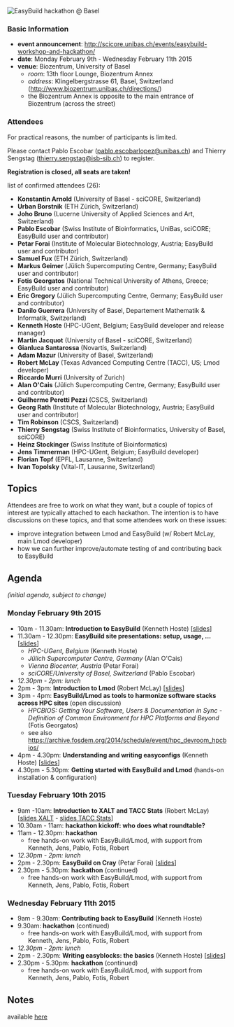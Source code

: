 ![EasyBuild hackathon @ Basel](http://users.ugent.be/~kehoste/EasyBuild-hackathon-Basel-group-picture_20150211-resized.jpg)

### Basic Information

* **event announcement**: http://scicore.unibas.ch/events/easybuild-workshop-and-hackathon/
* **date**: Monday February 9th - Wednesday February 11th 2015
* **venue**: Biozentrum, University of Basel
  * _room_: 13th floor Lounge, Biozentrum Annex
  * _address_: Klingelbergstrasse 61, Basel, Switzerland (<a>http://www.biozentrum.unibas.ch/directions/</a>)
  * the Biozentrum Annex is opposite to the main entrance of Biozentrum (across the street)

### Attendees

For practical reasons, the number of participants is limited.

Please contact Pablo Escobar (pablo.escobarlopez@unibas.ch) and Thierry Sengstag (thierry.sengstag@isb-sib.ch) to register.

**Registration is closed, all seats are taken!**

list of confirmed attendees (26):

* **Konstantin Arnold** (University of Basel - sciCORE, Switzerland)
* **Urban Borstnik** (ETH Zürich, Switzerland)
* **Joho Bruno** (Lucerne University of Applied Sciences and Art, Switzerland)
* **Pablo Escobar** (Swiss Institute of Bioinformatics, UniBas, sciCORE; EasyBuild user and contributor)
* **Petar Forai** (Institute of Molecular Biotechnology, Austria; EasyBuild user and contributor)
* **Samuel Fux** (ETH Zürich, Switzerland)
* **Markus Geimer** (Jülich Supercomputing Centre, Germany; EasyBuild user and contributor)
* **Fotis Georgatos** (National Technical University of Athens, Greece; EasyBuild user and contributor)
* **Eric Gregory** (Jülich Supercomputing Centre, Germany; EasyBuild user and contributor)
* **Danilo Guerrera** (University of Basel, Departement Mathematik & Informatik, Switzerland)
* **Kenneth Hoste** (HPC-UGent, Belgium; EasyBuild developer and release manager)
* **Martin Jacquot** (University of Basel - sciCORE, Switzerland)
* **Gianluca Santarossa** (Novartis, Switzerland)
* **Adam Mazur** (University of Basel, Switzerland)
* **Robert McLay** (Texas Advanced Computing Centre (TACC), US; Lmod developer)
* **Riccardo Murri** (University of Zurich)
* **Alan O'Cais** (Jülich Supercomputing Centre, Germany; EasyBuild user and contributor)
* **Guilherme Peretti Pezzi** (CSCS, Switzerland)
* **Georg Rath** (Institute of Molecular Biotechnology, Austria; EasyBuild user and contributor)
* **Tim Robinson** (CSCS, Switzerland)
* **Thierry Sengstag** (Swiss Institute of Bioinformatics, University of Basel, sciCORE)
* **Heinz Stockinger** (Swiss Institute of Bioinformatics)
* **Jens Timmerman** (HPC-UGent, Belgium; EasyBuild developer)
* **Florian Topf** (EPFL, Lausanne, Switzerland)
* **Ivan Topolsky** (Vital-IT, Lausanne, Switzerland)

## Topics

Attendees are free to work on what they want, but a couple of topics of interest are typically attached to each hackathon. The intention is to have discussions on these topics, and that some attendees work on these issues:

* improve integration between Lmod and EasyBuild (w/ Robert McLay, main Lmod developer)
* how we can further improve/automate testing of and contributing back to EasyBuild

## Agenda

_(initial agenda, subject to change)_

### Monday February 9th 2015

* 10am - 11.30am: **Introduction to EasyBuild** (Kenneth Hoste) [[slides](http://users.ugent.be/~kehoste/EasyBuild-intro-Basel_20150209.pdf)]
* 11.30am - 12.30pm: **EasyBuild site presentations: setup, usage, ...** [[slides](http://users.ugent.be/~kehoste/EasyBuild-site-pres_20150209.pdf)]
  * _HPC-UGent, Belgium_ (Kenneth Hoste)
  * _Jülich Supercomputer Centre, Germany_ (Alan O'Cais)
  * _Vienna Biocenter, Austria_ (Petar Forai)
  * _sciCORE/University of Basel, Switzerland_ (Pablo Escobar)
* _12.30pm - 2pm: lunch_
* 2pm - 3pm: **Introduction to Lmod** (Robert McLay) [[slides](http://users.ugent.be/~kehoste/Lmod-intro_20150209.pdf)]
* 3pm - 4pm: **EasyBuild/Lmod as tools to harmonize software stacks across HPC sites** (open discussion)
  * _HPCBIOS: Getting Your Software, Users & Documentation in Sync - Definition of Common Environment for HPC Platforms and Beyond_ (Fotis Georgatos)
  * see also https://archive.fosdem.org/2014/schedule/event/hpc_devroom_hpcbios/
* 4pm - 4.30pm: **Understanding and writing easyconfigs** (Kenneth Hoste) [[slides](http://users.ugent.be/~kehoste/EasyBuild-writing-easyconfigs_20150209.pdf)]
* 4.30pm - 5.30pm: **Getting started with EasyBuild and Lmod** (hands-on installation & configuration)

### Tuesday February 10th 2015

* 9am -10am: **Introduction to XALT and TACC Stats** (Robert McLay) [[slides XALT](http://users.ugent.be/~kehoste/XALT-intro_20150210.pdf) - [slides TACC Stats](http://users.ugent.be/~kehoste/TACC_Stats-intro_20150210.pdf)]
* 10.30am - 11am: **hackathon kickoff: who does what roundtable?**
* 11am - 12.30pm: **hackathon**
  * free hands-on work with EasyBuild/Lmod, with support from Kenneth, Jens, Pablo, Fotis, Robert
* _12.30pm - 2pm: lunch_
* 2pm - 2.30pm: **EasyBuild on Cray** (Petar Forai) [[slides](http://users.ugent.be/~kehoste/EasyBuild-on-Cray_20150210.pdf)]
* 2.30pm - 5.30pm: **hackathon** (continued)
  * free hands-on work with EasyBuild/Lmod, with support from Kenneth, Jens, Pablo, Fotis, Robert


### Wednesday February 11th 2015

* 9am - 9.30am: **Contributing back to EasyBuild** (Kenneth Hoste)
* 9.30am: **hackathon** (continued)
  * free hands-on work with EasyBuild/Lmod, with support from Kenneth, Jens, Pablo, Fotis, Robert
* _12.30pm - 2pm: lunch_
* 2pm - 2.30pm: **Writing easyblocks: the basics** (Kenneth Hoste) [[slides](http://users.ugent.be/~kehoste/EasyBuild-writing-easyblocks_20150211.pdf)]
* 2.30pm - 5.30pm: **hackathon** (continued)
  * free hands-on work with EasyBuild/Lmod, with support from Kenneth, Jens, Pablo, Fotis, Robert

## Notes

available [here](https://github.com/hpcugent/easybuild/wiki/8th-easybuild-hackathon---meeting-minutes)
